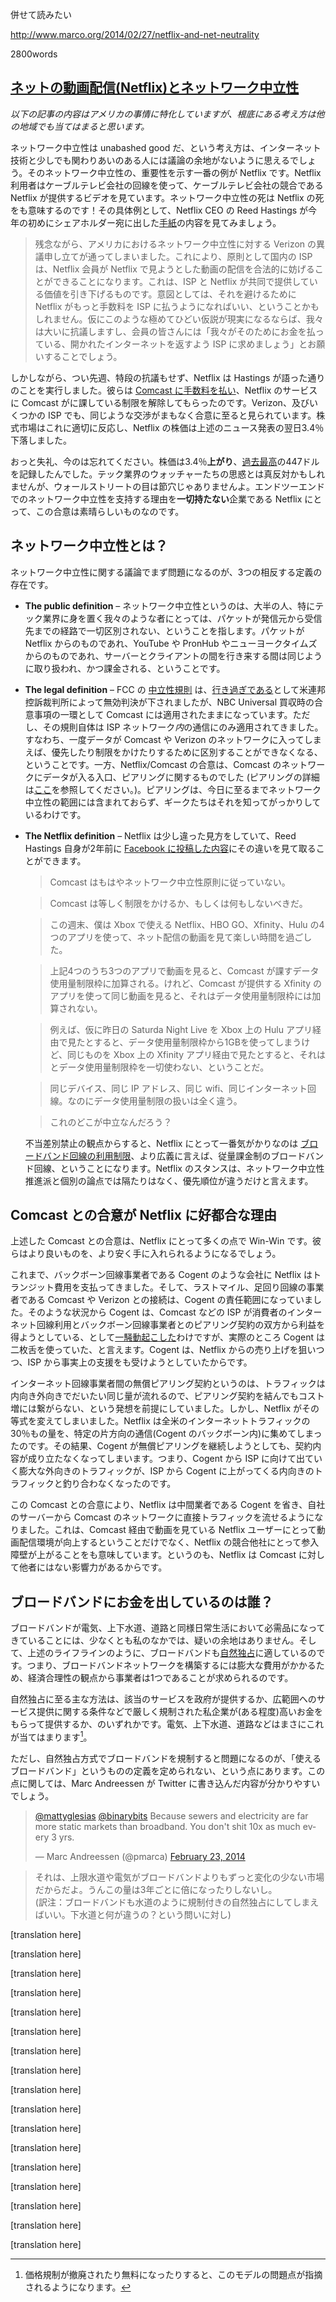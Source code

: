 併せて読みたい 

http://www.marco.org/2014/02/27/netflix-and-net-neutrality

2800words


<!--original
[Netflix and Net Neutrality](http://stratechery.com/2014/netflix-net-neutrality/ "Netflix and Net Neutrality")
--------------------------------------------------------------------------------------------------------------
-->
[ネットの動画配信(Netflix)とネットワーク中立性](http://stratechery.com/2014/netflix-net-neutrality/ "Netflix and Net Neutrality")
--------------------------------------------------------------------------------------------------------------

<!--original
Thursday, February 27, 2014 — [Tweet this
article](http://twitter.com/home?status=Netflix%20and%20Net%20Neutrality%20@stratechery%20http://stratechery.com/2014/netflix-net-neutrality/ "Tweet this article")
-->

<!--original
*This article is by definition very US-centric, but the general
principles apply broadly*
-->
*以下の記事の内容はアメリカの事情に特化していますが、根底にある考え方は他の地域でも当てはまると思います。*

<!--original
For anyone remotely connected to technology, the idea that net neutrality is an unabashed good seems incontrovertible, and one of the most popular examples of why it matters is Netflix. Consumers get a video competitor to their cable provider over said cable provider’s pipes; surely the end of net neutrality would mean the end of Netflix!  For example, consider this section from Netflix CEO Reed Hastings’ [2014 letter to shareholders](http://files.shareholder.com/downloads/NFLX/2913616374x0x720306/119321bc-89c3-4306-93ac-93c02da2354f/Q4%2013%20Letter%20to%20shareholders.pdf):
-->
ネットワーク中立性は unabashed good だ、という考え方は、インターネット技術と少しでも関わりあいのある人には議論の余地がないように思えるでしょう。そのネットワーク中立性の、重要性を示す一番の例が Netflix です。Netflix 利用者はケーブルテレビ会社の回線を使って、ケーブルテレビ会社の競合である Netflix が提供するビデオを見ています。ネットワーク中立性の死は Netflix の死をも意味するのです！その具体例として、Netflix CEO の Reed Hastings が今年の初めにシェアホルダー宛に出した[手紙](http://files.shareholder.com/downloads/NFLX/2913616374x0x720306/119321bc-89c3-4306-93ac-93c02da2354f/Q4%2013%20Letter%20to%20shareholders.pdf)の内容を見てみましょう。


<!--original
> Unfortunately, Verizon successfully challenged the U.S. net neutrality
> rules. In principle, a domestic ISP now can legally impede the video
> streams that members request from Netflix, degrading the experience we
> jointly provide. The motivation could be to get Netflix to pay fees to
> stop this degradation. Were this draconian scenario to unfold with
> some ISP, we would vigorously protest and encourage our members to
> demand the open Internet they are paying their ISP to deliver.
-->
> 残念ながら、アメリカにおけるネットワーク中立性に対する Verizon の異議申し立てが通ってしまいました。これにより、原則として国内の ISP は、Netflix 会員が Netflix で見ようとした動画の配信を合法的に妨げることができることになります。これは、ISP と Netflix が共同で提供している価値を引き下げるものです。意図としては、それを避けるために Netflix がもっと手数料を ISP に払うようになればいい、ということかもしれません。仮にこのような極めてひどい仮説が現実になるならば、我々は大いに抗議しますし、会員の皆さんには「我々がそのためにお金を払っている、開かれたインターネットを返すよう ISP に求めましょう」とお願いすることでしょう。

<!--original
And yet, just last week, Netflix – without much protest – did exactly what Hastings described: they [paid Comcast](http://online.wsj.com/news/articles/SB10001424052702304834704579401071892041790?mg=reno64-wsj&url=http%3A%2F%2Fonline.wsj.com%2Farticle%2FSB10001424052702304834704579401071892041790.html&fpid=2,7,121,122,201,401,641,1009) to stop the degradation of Netflix’s services, and are expected to reach a deal with Verizon and other ISPs soon. The stock market promptly punished Netflix, sending the stock down 3.4 percent the day after the announcement.
-->
しかしながら、つい先週、特段の抗議もせず、Netflix は Hastings が語った通りのことを実行しました。彼らは [Comcast に手数料を払い](http://online.wsj.com/news/articles/SB10001424052702304834704579401071892041790?mg=reno64-wsj&url=http%3A%2F%2Fonline.wsj.com%2Farticle%2FSB10001424052702304834704579401071892041790.html&fpid=2,7,121,122,201,401,641,1009)、Netflix のサービスに Comcast がに課している制限を解除してもらったのです。Verizon、及びいくつかの ISP でも、同じような交渉がまもなく合意に至ると見られています。株式市場はこれに適切に反応し、Netflix の株価は上述のニュース発表の翌日3.4％下落しました。

<!--original
Oh, wait, never mind: the stock was **up** 3.4 percent, [hitting an
all-time
high](http://www.mercurynews.com/business/ci_25216762/comcast-deal-sends-netflix-record-highs-verizon-may)
of \$447. This may be the opposite of what most tech observers expected,
but Wall Street is not stupid: this is a great deal for Netflix, a
company who has every incentive to *not* support true, end-to-end net
neutrality.
-->
おっと失礼、今のは忘れてください。株価は3.4％**上がり**、[過去最高](http://www.mercurynews.com/business/ci_25216762/comcast-deal-sends-netflix-record-highs-verizon-may)の447ドルを記録したんでした。テック業界のウォッチャーたちの思惑とは真反対かもしれませんが、ウォールストリートの目は節穴じゃありませんよ。エンドツーエンドでのネットワーク中立性を支持する理由を**一切持たない**企業である Netflix にとって、この合意は素晴らしいものなのです。

<!--original
#### Defining Net Neutrality
-->
## ネットワーク中立性とは？

<!--original
The first problem with the net neutrality debate is that there are three
competing definitions:
-->
ネットワーク中立性に関する議論でまず問題になるのが、3つの相反する定義の存在です。

<!--original
-   **The public definition** – For most people, particularly those of
    us in the tech industry, net neutrality means non-discrimination
    against packets from origin to destination. A packet from Netflix or
    YouTube or PornHub or the New York Times is treated and priced the
    exact same from server to client and back again.
-->
-   **The public definition** – ネットワーク中立性というのは、大半の人、特にテック業界に身を置く我々のような者にとっては、パケットが発信元から受信先までの経路で一切区別されない、ということを指します。パケットが Netflix からのものであれ、YouTube や PronHub やニューヨークタイムズからのものであれ、サーバーとクライアントの間を行き来する間は同じように取り扱われ、かつ課金される、ということです。

<!--original
-   **The legal definition** – The FCC’s [Open Internet
    rules](http://www.fcc.gov/guides/open-internet), which were ruled as [overreaching](http://www.bloomberg.com/news/2014-01-14/verizon-wins-net-neutrality-court-ruling-against-fcc.html) by the U.S. Court of Appeals in Washington, yet still apply to Comcast due to an agreement they signed as part of their acquisition of NBC Universal, only ever applied to traffic *within* an ISP’s network; in other words, once data is within Comcast or Verizon’s network, they can’t discriminate, delivering some data faster or slower. The Netflix/Comcast deal, on the other hand, is about peering: the point at which data enters the Comcast network (there is a useful overview of peering available [here](http://www.btigresearch.com/2014/02/11/forget-net-neutrality-peering-and-interconnection-set-to-be-the-internet-issue-of-2014/#ixzz2tEtvJnuH)).  This is not (and never was) covered by net neutrality, as many geeks are now learning to their dismay.
-->
-   **The legal definition** – FCC の [中立性規則](http://www.fcc.gov/guides/open-internet) は、[行き過ぎである](http://www.bloomberg.com/news/2014-01-14/verizon-wins-net-neutrality-court-ruling-against-fcc.html)として米連邦控訴裁判所によって無効判決が下されましたが、NBC Universal 買収時の合意事項の一環として Comcast には適用されたままになっています。ただし、その規則自体は ISP ネットワーク*内*の通信にのみ適用されてきました。すなわち、一度データが Comcast や Verizon のネットワークに入ってしまえば、優先したり制限をかけたりするために区別することができなくなる、ということです。一方、Netflix/Comcast の合意は、Comcast のネットワークにデータが入る入口、ピアリングに関するものでした (ピアリングの詳細は[ここ](http://www.btigresearch.com/2014/02/11/forget-net-neutrality-peering-and-interconnection-set-to-be-the-internet-issue-of-2014/#ixzz2tEtvJnuH)を参照してください。)。ピアリングは、今日に至るまでネットワーク中立性の範囲には含まれておらず、ギークたちはそれを知ってがっかりしているわけです。

<!--original
-   **The Netflix definition** – Netflix has a subtly different view,
    best articulated by Reed Hastings himself in [a Facebook
    post](https://www.facebook.com/reed1960/posts/10150706947044584) two
    years ago:
-->
<!--original
    > Comcast no longer following net neutrality principles.
    >
    > Comcast should apply caps equally, or not at all.
    >
    > I spent the weekend enjoying four good internet video apps on my > Xbox: Netflix, HBO GO, Xfinity, and Hulu.
    >
    > When I watch video on my Xbox from three of these four apps, it > counts against my Comcast internet cap. When I watch through > Comcast’s Xfinity app, however, it does not count against my > Comcast internet cap.
    >
    > For example, if I watch last night’s SNL episode on my Xbox > through the Hulu app, it eats up about one gigabyte of my cap, but > if I watch that same episode through the Xfinity Xbox app, it > doesn’t use up my cap at all.
    >
    > The same device, the same IP address, the same wifi, the same > internet connection, but totally different cap treatment.
    >
    > In what way is this neutral?
-->
<!--original
    What Netflix is most concerned about from a non-discrimination standpoint [are broadband caps](http://apps.fcc.gov/ecfs/document/view?id=7021917119), and, more broadly, usage-based broadband pricing. It’s not that their position differs on a point-by-point basis from most net neutrality advocates; rather, the priorities are different.
-->

-   **The Netflix definition** – Netflix は少し違った見方をしていて、Reed Hastings 自身が2年前に [Facebook に投稿した内容](https://www.facebook.com/reed1960/posts/10150706947044584)にその違いを見て取ることができます。

    > Comcast はもはやネットワーク中立性原則に従っていない。

    > Comcast は等しく制限をかけるか、もしくは何もしないべきだ。

    > この週末、僕は Xbox で使える Netflix、HBO GO、Xfinity、Hulu の4つのアプリを使って、ネット配信の動画を見て楽しい時間を過ごした。

    > 上記4つのうち3つのアプリで動画を見ると、Comcast が課すデータ使用量制限枠に加算される。けれど、Comcast が提供する Xfinity のアプリを使って同じ動画を見ると、それはデータ使用量制限枠には加算されない。

    > 例えば、仮に昨日の Saturda Night Live を Xbox 上の Hulu アプリ経由で見たとすると、データ使用量制限枠から1GBを使ってしまうけど、同じものを Xbox 上の Xfinity アプリ経由で見たとすると、それはとデータ使用量制限枠を一切使わない、ということだ。

    > 同じデバイス、同じ IP アドレス、同じ wifi、同じインターネット回線。なのにデータ使用量制限の扱いは全く違う。

    > これのどこが中立なんだろう？

    不当差別禁止の観点からすると、Netflix にとって一番気がかりなのは [ブロードバンド回線の利用制限](http://apps.fcc.gov/ecfs/document/view?id=7021917119)、より広義に言えば、従量課金制のブロードバンド回線、ということになります。Netflix のスタンスは、ネットワーク中立性推進派と個別の論点では隔たりはなく、優先順位が違うだけと言えます。 

<!--original
#### Why the Comcast Agreement is Good for Netflix
-->
## Comcast との合意が Netflix に好都合な理由

<!--original
This deal is in many ways a win-win for Netflix: they are likely paying
less for better quality.
-->
上述した Comcast との合意は、Netflix にとって多くの点で Win-Win です。彼らはより良いものを、より安く手に入れられるようになるでしょう。

<!--original
Previously Netflix paid backbone providers such as Cogent for transit; it was then Cogent’s responsibility to interface with last mile provides such as Comcast or Verizon. Cogent [made a lot of noise](http://arstechnica.com/information-technology/2014/02/netflix-packets-being-dropped-every-day-because-verizon-wants-more-money/) about Comcast and other ISPs wanting to get paid on both sides – by customers for Internet access, and Cogent for peering agreements – but the truth is Cogent was just as guplicitous: they wanted to be paid by Netflix on one side, and effectively subsidized by ISPs on the other.
-->
これまで、バックボーン回線事業者である Cogent のような会社に Netflix はトランジット費用を支払ってきました。そして、ラストマイル、足回り回線の事業者である Comcast や Verizon との接続は、Cogent の責任範囲になっていました。そのような状況から Cogent は、Comcast などの ISP が消費者のインターネット回線利用とバックボーン回線事業者とのピアリング契約の双方から利益を得ようとしている、として[一騒動起こした](http://arstechnica.com/information-technology/2014/02/netflix-packets-being-dropped-every-day-because-verizon-wants-more-money/)わけですが、実際のところ Cogent は二枚舌を使っていた、と言えます。Cogent は、Netflix からの売り上げを狙いつつ、ISP から事実上の支援をも受けようとしていたからです。 

<!--original
Free peering agreements between Internet providers were premised on the
idea that a roughly equal amount of traffic was going in both
directions, meaning there was no net increase in cost as a result of a
peering agreement. Netflix, though, changed that equation by moving as
much as 30% of all the United States’ internet traffic in one direction
(on Cogent’s backbone). Cogent’s insistence on “free” peering, then, was
not at all consistent with such previous agreements: Cogent was not
carrying an in-kind amount of traffic in exchange for the traffic they
were dumping onto ISPs.
-->
インターネット回線事業者間の無償ピアリング契約というのは、トラフィックは内向き外向きでだいたい同じ量が流れるので、ピアリング契約を結んでもコスト増には繋がらない、という発想を前提にしていました。しかし、Netflix がその等式を変えてしまいました。Netflix は全米のインターネットトラフィックの30％もの量を、特定の片方向の通信(Cogent のバックボーン内)に集めてしまったのです。その結果、Cogent が無償ピアリングを継続しようとしても、契約内容が成り立たなくなってしまいます。つまり、Cogent から ISP に向けて出ていく膨大な外向きのトラフィックが、ISP から Cogent に上がってくる内向きのトラフィックと釣り合わなくなったのです。

<!--original
As an analogy, suppose my friend Bob and I agreed to watch the other’s dog in the event of a trip or vacation. We both travel about three weeks of the year, so while I have to watch Bob’s dog for three weeks, he watches mine for three weeks as well. While the specific amount of travel may vary year-by-year, it all evens out in the end, and we’re both happy. A few years later, though, I take a job as a consultant, and am suddenly traveling 30 weeks a year. Wouldn’t it be unfair for me to insist that Bob hold to the terms of our agreement, even though it entails him watching my dog 27 weeks more than I watch his? Yet that is exactly what Cogent was demanding for direct access to ISPs’ networks, and the ISPs in turn demanded compensation (keep in mind, Netflix has *always* been free to use the open Internet to reach customers; they simply find the performance unacceptable and wants shortcuts into ISP networks).
--
つまり、例えば、私と友だちのボブが、旅行や休暇の際はお互いが飼っている犬の面倒を見合うことにしよう、という約束をしたとします。どちらも年に3週間ほど旅行に出かけるので、ボブと私はそれぞれ相手の犬を3週間ほど面倒を見ることになります。年によって旅行日数は違ってきますが結局同じくらいになるので、私たちはお互い満足していました。ところが、数年後、私がコンサルタントとして働くようになり、年に30週間ほど出張するようになってしまいました。ここで、ボブが27週多く相手の犬の面倒を見ることになるにも関わらず、上述の約束を守るよう私がボブに要求するのは不公平ではないでしょうか？とはいえ、これこそがまさに Cogent が ISP のネットワークへの接続の対価として要求していたものだったのです。そしてまた ISP も、その見返りとして支払いを求めていました。

<!--original
With this deal, Netflix has effectively cut out the middleman Cogent, and is sending traffic directly from their servers onto Comcast’s network. Not only will this mean better quality for Netflix customers on Comcast, but it also raises the barrier of entry for potential Netflix competitors. Netflix currently has unique leverage over Comcast due to Comcast’s proposed merger with Time Warner, which, combined with their brand name and favorability amongst customers and regulators likely meant they got a [great deal](http://variety.com/2014/digital/news/why-netflix-is-actually-the-big-winner-in-the-comcast-bandwidth-deal-1201118421/); future Netflix competitors, forced to go over the open Internet or rely on providers like Cogent will be at both a cost and quality disadvantage.
-->
この Comcast との合意により、Netflix は中間業者である Cogent を省き、自社のサーバーから Comcast のネットワークに直接トラフィックを流せるようになりました。これは、Comcast 経由で動画を見ている Netflix ユーザーにとって動画配信環境が向上するということだけでなく、Netflix の競合他社にとって参入障壁が上がることをも意味しています。というのも、Netflix は Comcast に対して他者にはない影響力があるからです。


<!--original
Most importantly, though, Netflix has to be thrilled that *Netflix* – not end-users – is paying for better Netflix video, shrouding the extent to which end-users are subsidizing Netflix.
-->


<!--original
#### Who Pays for Broadband?
-->
## ブロードバンドにお金を出しているのは誰？

<!--original
There’s no question, at least in my mind, that broadband is just as much
a requirement for day-to-day life as is electricity, water, sewage,
paved roads, etc. And, like said utilities, broadband lends itself to a
[natural monopoly](http://en.wikipedia.org/wiki/Natural_monopoly); the
cost of capital for building out a network are so great that the
economics demand a single provider.
-->
ブロードバンドが電気、上下水道、道路と同様日常生活において必需品になってきていることには、少なくとも私のなかでは、疑いの余地はありません。そして、上述のライフラインのように、ブロードバンドも[自然独占](http://en.wikipedia.org/wiki/Natural_monopoly)に適しているのです。つまり、ブロードバンドネットワークを構築するには膨大な費用がかかるため、経済合理性の観点から事業者は1つであることが求められるのです。

<!--original
The primary way to deal with natural monopolies is to either have said service provided by the government or provided by a private firm that is heavily regulated with strict requirements about widespread access combined with (relatively) high prices. This is indeed the case with electricity, water, sewage, and roads.^[1](#footnote_0_696 "Problems with these models arise when pricing becomes unregulated, or not included at all")^
-->
自然独占に至る主な方法は、該当のサービスを政府が提供するか、広範囲へのサービス提供に関する条件などで厳しく規制された私企業が(ある程度)高いお金をもらって提供するか、のいずれかです。電気、上下水道、道路などはまさにこれが当てはまります[^01]。


<!--original
The problem with regulating broadband in this way, though, is that the definition of acceptable broadband is much more of a moving target. As Marc Andreessen memorably put it on Twitter:
-->
ただし、自然独占方式でブロードバンドを規制すると問題になるのが、「使えるブロードバンド」というものの定義を定められない、という点にあります。この点に関しては、Marc Andreessen が Twitter に書き込んだ内容が分かりやすいでしょう。

<!--original
> [@mattyglesias](https://twitter.com/mattyglesias)
> [@binarybits](https://twitter.com/binarybits) Because sewers and
> electricity are far more static markets than broadband. You don't shit
> 10x as much every 3 yrs.
>
> — Marc Andreessen (@pmarca) [February 23,
> 2014](https://twitter.com/pmarca/statuses/437683055629570048)
-->
<blockquote class="twitter-tweet" lang="en"><p><a href="https://twitter.com/mattyglesias">@mattyglesias</a> <a href="https://twitter.com/binarybits">@binarybits</a> Because sewers and electricity are far more static markets than broadband. You don&#39;t shit 10x as much every 3 yrs.</p>&mdash; Marc Andreessen (@pmarca) <a href="https://twitter.com/pmarca/statuses/437683055629570048">February 23, 2014</a></blockquote>
<script async src="//platform.twitter.com/widgets.js" charset="utf-8"></script>

> それは、上限水道や電気がブロードバンドよりもずっと変化の少ない市場だからだよ。うんこの量は3年ごとに倍になったりしないし。  
(訳注：ブロードバンドも水道のように規制付きの自然独占にしてしまえばいい。下水道と何が違うの？という問いに対し) 

<!--original
Remember, the United States is a country where one of the two major
political parties routinely threatens to default on the nation’s debt to
score political points. Infrastructure investment is embarrassingly low
in things like roads and bridges, much less in environmentally
sustainable power like
nuclear;^[2](#footnote_1_696 "If there is one thing to take away from this article as a whole, it is that everything is a tradeoff. I know my aside on nuclear just upset a lot of you, but when you consider the relative cost and capacity of wind, solar, etc, and the environmental destruction caused by fossil fuels, non-polluting nuclear and its spent fuel risks makes a lot of sense. Tradeoffs.")^
to put the future of broadband, something that requires continual
investment, into the hands of such a dysfunctional government seems
foolhardy at best.
-->

[translation here]

<!--original
And yet, the fact that wired broadband in particular is a natural
monopoly remains, raising the question of how you incentivize investment
in ever faster broadband? There are three main
options:^[3](#footnote_2_696 "Google Fiber is a fourth: building a straight-up competitor, natural monopoly economics be damned. It’s possible because Google already has its own backhaul network, but I have trouble seeing how it will scale at least in the near term")^
-->

[translation here]

<!--original
-   **Government mandate** – Given the assumption that broadband is a
    economic necessity, this is the prescription that follows.
    Unfortunately, the same pragmatic problems that make
    government-provided broadband a likely non-starter plague this as
    well; Republicans in particular have actively opposed any sort of
    telecom regulation, even before you get to the incentive problems of
    mandates versus markets.
-->

[translation here]

<!--original
-   **Discriminatory pricing** – Companies like Amazon know that [every
    100ms
    delay](http://blog.gigaspaces.com/amazon-found-every-100ms-of-latency-cost-them-1-in-sales/)
    causes them to lose sales; that makes guaranteed access to end users
    exceptionally valuable. It’s the same thing with Google, Netflix,
    and most other Internet companies. Comcast and other ISPs would
    certainly be incentivized to improve their networks if they knew
    that said companies would compensate them accordingly.
-->

[translation here]

<!--original
    To some extent, this is exactly what just happened with the Netflix
    peering agreement, although true discrimination within their network
    would incentivize Comcast even more.
-->

[translation here]

<!--original
-   **Usage-based pricing** – With usage-based pricing, if you use more
    data, you pay more; use less, pay less. As we’ve seen with wireless,
    this strongly incentivizes network providers to increase broadband
    capacity. It’s no accident that the rollout of LTE in the US was
    combined with the imposition of data caps, just as it’s not an
    accident that the US has far better LTE penetration than anywhere
    else in the world. This despite the fact that providing wireless
    service in the US is much more difficult than just about anywhere
    else in the world due to sheer physical size and effective
    NIMBYism.^[4](#footnote_3_696 "NIMBY = Not In My BackYard")^ AT&T,
    Verizon, etc. want you to use as much data as possible as quickly as
    possible, and to charge you for the privilege.
-->

[translation here]

<!--original
#### Making Tradeoffs
-->

[translation here]

<!--original
In the end, each of these options presents a different set of tradeoffs
among three competing ideals:
-->

[translation here]

<!--original
-   Continual investment in faster and more accessible broadband
-   Non-discriminatory treatment of data
-   Unlimited access
-->

[translation here]

<!--original
There is no approach, at least given the United State’s political
realities, that allows for all three; this is “Fast/Good/Cheap Choose
Two” applied to Internet access.
-->

[translation here]

<!--original
Thus, we need to make choices based on priorities. From my perspective,
the most important of these ideals is the non-discriminatory treatment
of data. This is what makes the Internet so profound, and what enables
new companies to disrupt the market and improve the lives of millions.
It must be protected not just within an ISPs network, but all across the
entire Internet including peering.
-->

[translation here]

<!--original
The second most important is continual investment in faster and more
accessible broadband. The flip-side of the Internet being so profound is
that improved access has an exponential return both from an economic as
well as from a societal impact perspective.
-->

[translation here]

<!--original
That leaves unlimited access on the chopping block. While I love the
idea of unlimited data, I also am aware that nothing comes for free; in
the case of unlimited data, the cost we are paying is underinvestment
and/or discriminatory treatment of data. Therefore I believe the best
approach to broadband is usage-based payment by both upstream and
downstream, with no payments in the middle.
-->

[translation here]

<!--original
The way this would have played out in the case of Netflix is that:
-->

[translation here]

<!--original
-   Netflix would pay more at the point of origin to compensate backbone
    providers for the massive amount of data they generate
-   ISP customers who watch the most video would pay more
-->

[translation here]

<!--original
It’s the latter result that terrifies Netflix, and is why, in the end,
they are not an ally of those of us who desire true net neutrality.
Currently non-Netflix broadband subscribers are effectively subsidizing
Netflix viewers; they use much less capacity, yet pay the same price.
This needs to change for the sake of true net neutrality, and if it
results in Netflix losing subscribers, so be it.
-->

[translation here]

<!--original
Unfortunately, this agreement and the others that are soon to follow
makes such an arrangement unlikely. Comcast and company are getting
paid, so they’re happy, and Netflix is disguising their true cost to end
users so they are happy as well. It’s non-Netflix users, and, more
distressingly, the startups and services that have yet to be created who
are ultimately paying the price.
-->

[translation here]

<!--original
1.  Problems with these models arise when pricing becomes unregulated,
    or not included at all [↩](#identifier_0_696)
2.  If there is one thing to take away from this article as a whole, it
    is that **everything** is a tradeoff. I know my aside on nuclear
    just upset a lot of you, but when you consider the relative cost and
    capacity of wind, solar, etc, and the environmental destruction
    caused by fossil fuels, non-polluting nuclear and its spent fuel
    risks makes a lot of sense. Tradeoffs. [↩](#identifier_1_696)
3.  Google Fiber is a fourth: building a straight-up competitor, natural
    monopoly economics be damned. It’s possible because Google already
    has its own backhaul network, but I have trouble seeing how it will
    scale at least in the near term [↩](#identifier_2_696)
4.  NIMBY = Not In My BackYard [↩](#identifier_3_696)
-->

[^01]: 価格規制が撤廃されたり無料になったりすると、このモデルの問題点が指摘されるようになります。
